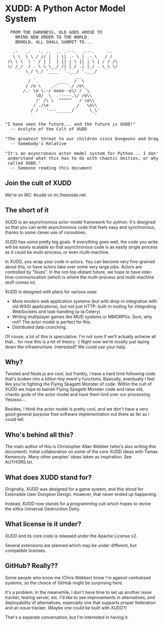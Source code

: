 XUDD: A Python Actor Model System
=================================

<pre>
  FROM THE DARKNESS, OLD GODS AROSE TO
    BRING NEW ORDER TO THE WORLD.
    BEHOLD, ALL SHALL SUBMIT TO...
 
   .-   .-   -. ..  .. .---.  .---.     -.
   \ \  \ \ / // |  | \| .- \ | .- \   / /
 /\ \ \  \ ' / | |  | || | \ || | \ | / / /\
 \/ /_/  / . \ \ \__/ /| |_/ .| |_/ . \_\ \/
        \_/ \_/ '____' '.___/ '.___/
           _                __              
         /  .        ___   /  \
        / /o \    .-'   './ /o\_
       /.- \o \.-/ oooo--o\/ /  \
            \O/  \  .-----.\/ /o\\
            /' /\ \  ^^^^^   / \o\\
           / ./\o          _/   \o\\
          / /   '---______/      \_\'
          '                        '
</pre>

<pre>
"I have seen the future... and the future is XUDD!"
  -- Acolyte of the Cult of XUDD

"The greatest threat to our children since Dungeons and Dragons."
  -- Somebody's Relative

"It's an asyncronous actor model system for Python... I don't
 understand what this has to do with chaotic deities, or why it's
 called XUDD."
  -- Someone reading this document
</pre>


Join the cult of XUDD
---------------------

We're on IRC: #xudd on irc.freenode.net


The short of it
---------------

XUDD is an asynchronous actor model framework for python.  It's
designed so that you can write asynchronous code that feels easy and
synchronous, thanks to some clever use of coroutines.

XUDD has some pretty big goals.  If everything goes well, the code you
write will be easily scalable so that asynchronous code is as easily
single process as it could be multi-process, or even multi-machine.

In XUDD, you wrap your code in actors.  You can become very
fine-grained about this, or have actors take over some very large
jobs.  Actors are controlled by "hives".  In the not-too-distant
future, we hope to have inter-hive-communication (which is where the
multi-process and multi-machine stuff comes in).

XUDD is designed with plans for various uses:
 - More modern web application systems (but with drop-in integration
   with old WSGI applications), but not just HTTP: built-in tooling
   for integrating WebSockets and task handling (a-la Celery)
 - Writing multiplayer games like MUD systems or MMORPGs.  Sure, why
   not?  The actor model is perfect for this.
 - Distributed data crunching.

Of couse, a lot of this is speculative.  I'm not sure if we'll
actually acheive all that... for now this is a lot of theory. :) Right
now we're mostly just laying down the infrastructure.  Interested?  We
could use your help.


Why?
----

Twisted and Node.js are cool, but frankly, I have a hard time
following code that's broken into a billion tiny event'y functions.
Basically, eventually I feel like you're fighting the Flying Spagetti
Monster of code.  Within the cult of XUDD we hope to banish Flying
Spagetti Monster code and raise old, chaotic gods of the actor model
and have them lord over our processing.  Yesssss....

Besides, I think the actor model is pretty cool, and we don't have a
very good general purpose free software implementation out there as
far as I could tell.


Who's behind all this?
----------------------

The main author of this is Christopher Allan Webber (who's also
writing this document).  Initial collaboration on some of the core
XUDD ideas with Tamas Kemenczy.  Many other peoples' ideas taken as
inspiration.  See AUTHORS.txt.


What does XUDD stand for?
-------------------------

Originally, XUDD was designed for a game system, and this stood for
Extensible User Dungeon Design.  However, that never ended up happening.

Instead, XUDD now stands for a programming cult which hopes to revive
the eXtra Universal Destruction Deity.


What license is it under?
-------------------------

XUDD and its core code is released under the Apache License v2.

Several extensions are planned which may be under different, but
compatible licenses.


GitHub? Really??
----------------

Some people who know me (Chris Webber) know I'm against centralized
systems, so the choice of GitHub might be surprising here.

It's a problem.  In the meanwhile, I don't have time to set up another
issue tracker, testing server, etc.  I'd like to see improvements in
alternatives, and deployability of alternatives, especially one that
supports proper federation and an issue tracker.  (Maybe one could be
built with XUDD?)

That's a separate conversation, but I'm interested in having it.
